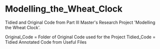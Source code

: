 # Modelling_the_Wheat_Clock
Tidied and Original Code from Part III Master's Research Project 'Modelling the Wheat Clock'.

Original_Code = Folder of Original Code used for the Project
Tidied_Code = Tidied Annotated Code from Useful Files
